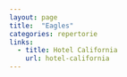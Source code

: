 ```yaml
---
layout: page
title:  "Eagles"
categories: repertorie
links:
  - title: Hotel California
    url: hotel-california
---
```

